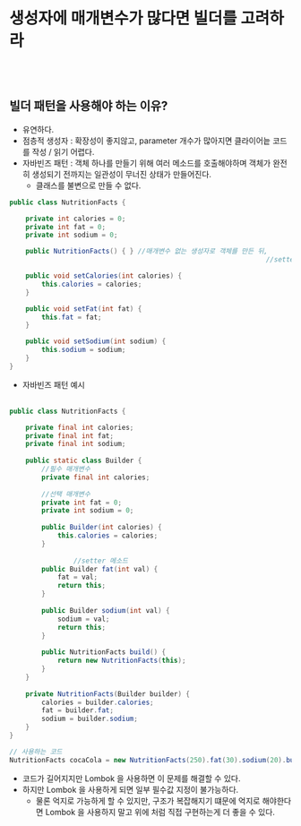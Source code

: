 # 생성자에 매개변수가 많다면 빌더를 고려하라
</br></br>


## 빌더 패턴을 사용해야 하는 이유?
- 유연하다.
- 점층적 생성자 : 확장성이 좋지않고, parameter 개수가 많아지면 클라이어늩 코드를 작성 / 읽기 어렵다.
- 자바빈즈 패턴 : 객체 하나를 만들기 위해 여러 메소드를 호출해야하며 객체가 완전히 생성되기 전까지는 일관성이 무너진 상태가 만들어진다.
  - 클래스를 불변으로 만들 수 없다.

```java
public class NutritionFacts {

    private int calories = 0;
    private int fat = 0;
    private int sodium = 0;

    public NutritionFacts() { } //매개변수 없는 생성자로 객체를 만든 뒤,
																//setter 메소드로 값을 설정한다.

    public void setCalories(int calories) {
        this.calories = calories;
    }

    public void setFat(int fat) {
        this.fat = fat;
    }

    public void setSodium(int sodium) {
        this.sodium = sodium;
    }
}
```
- 자바빈즈 패턴 예시
</br></br>
```java
public class NutritionFacts {

    private final int calories;
    private final int fat;
    private final int sodium;
    
    public static class Builder {
        //필수 매개변수
        private final int calories;
        
        //선택 매개변수
        private int fat = 0;
        private int sodium = 0;
        
        public Builder(int calories) {
            this.calories = calories;
        }
        
				//setter 메소드
        public Builder fat(int val) {
            fat = val;
            return this;
        }
        
        public Builder sodium(int val) {
            sodium = val;
            return this;
        }
        
        public NutritionFacts build() {
            return new NutritionFacts(this);
        }
    }
    
    private NutritionFacts(Builder builder) {
        calories = builder.calories;
        fat = builder.fat;
        sodium = builder.sodium;
    }
}

// 사용하는 코드
NutritionFacts cocaCola = new NutritionFacts(250).fat(30).sodium(20).build();
```
- 코드가 길어지지만 Lombok 을 사용하면 이 문제를 해결할 수 있다.
- 하지만 Lombok 을 사용하게 되면 일부 필수값 지정이 불가능하다.
  - 물론 억지로 가능하게 할 수 있지만, 구조가 복잡해지기 떄문에 억지로 해야한다면 Lombok 을 사용하지 말고 위에 처럼 직접 구현하는게 더 좋을 수 있다.
    
